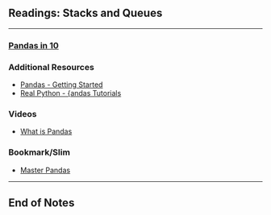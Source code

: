 ## Readings: Stacks and Queues
***

### [Pandas in 10](https://pandas.pydata.org/pandas-docs/stable/user_guide/10min.html)

### Additional Resources

- [Pandas - Getting Started](https://pandas.pydata.org/pandas-docs/stable/getting_started/intro_tutorials/index.html)
- [Real Python - {andas Tutorials](https://realpython.com/learning-paths/pandas-data-science/)

### Videos
- [What is Pandas](https://www.youtube.com/watch?v=dcqPhpY7tWk&t=391s)
### Bookmark/Slim
- [Master Pandas](https://towardsdatascience.com/be-a-more-efficient-data-scientist-today-master-pandas-with-this-guide-ea362d27386)
***
 ## End of Notes
